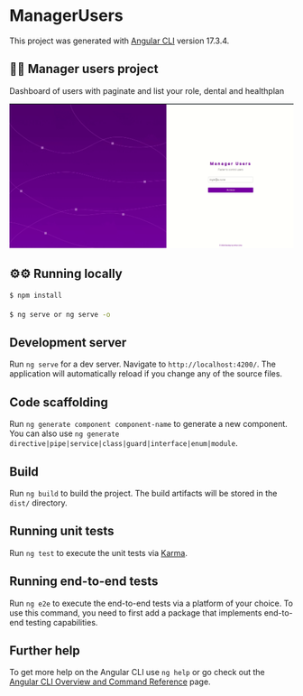 # ManagerUsers

This project was generated with [Angular CLI](https://github.com/angular/angular-cli) version 17.3.4.

## 🤷🤷  Manager users project
Dashboard of users with paginate and list your role, dental and healthplan

<div align="center" >
  <img src="./manager_users.gif">
</div>

## ⚙️⚙️ Running locally

```bash
$ npm install

$ ng serve or ng serve -o

```

## Development server

Run `ng serve` for a dev server. Navigate to `http://localhost:4200/`. The application will automatically reload if you change any of the source files.

## Code scaffolding

Run `ng generate component component-name` to generate a new component. You can also use `ng generate directive|pipe|service|class|guard|interface|enum|module`.

## Build

Run `ng build` to build the project. The build artifacts will be stored in the `dist/` directory.

## Running unit tests

Run `ng test` to execute the unit tests via [Karma](https://karma-runner.github.io).

## Running end-to-end tests

Run `ng e2e` to execute the end-to-end tests via a platform of your choice. To use this command, you need to first add a package that implements end-to-end testing capabilities.

## Further help

To get more help on the Angular CLI use `ng help` or go check out the [Angular CLI Overview and Command Reference](https://angular.io/cli) page.
